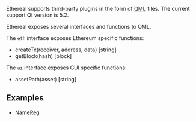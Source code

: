 Ethereal supports third-party plugins in the form of [QML](http://qt-project.org/doc/qt-5/index.html) files. The current support Qt version is 5.2.

Ethereal exposes several interfaces and functions to QML.

The `eth` interface exposes Ethereum specific functions:

* createTx(receiver, address, data) [string]
* getBlock(hash) [block]

The `ui` interface exposes GUI specific functions:

* assetPath(asset) [string]

## Examples

* [NameReg](https://github.com/ethereum/go-ethereum/wiki/Example-NameReg)